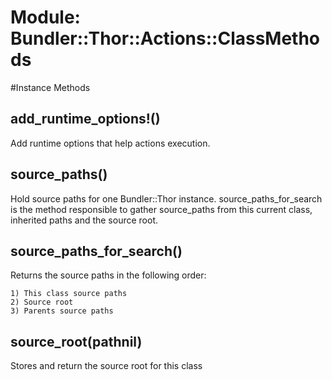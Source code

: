 # Module: Bundler::Thor::Actions::ClassMethods
    




#Instance Methods
## add_runtime_options!() [](#method-i-add_runtime_options!)
Add runtime options that help actions execution.

## source_paths() [](#method-i-source_paths)
Hold source paths for one Bundler::Thor instance. source_paths_for_search is
the method responsible to gather source_paths from this current class,
inherited paths and the source root.

## source_paths_for_search() [](#method-i-source_paths_for_search)
Returns the source paths in the following order:

    1) This class source paths
    2) Source root
    3) Parents source paths

## source_root(pathnil) [](#method-i-source_root)
Stores and return the source root for this class

